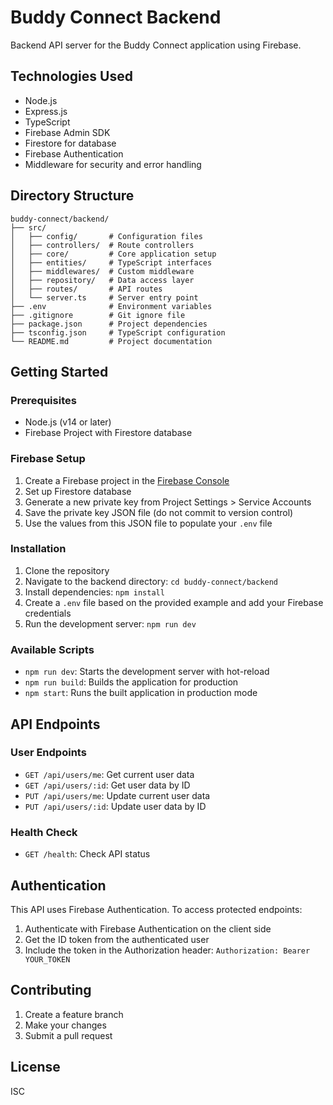 # Buddy Connect Backend

Backend API server for the Buddy Connect application using Firebase.

## Technologies Used

- Node.js
- Express.js
- TypeScript
- Firebase Admin SDK
- Firestore for database
- Firebase Authentication
- Middleware for security and error handling

## Directory Structure

```
buddy-connect/backend/
├── src/
│   ├── config/       # Configuration files
│   ├── controllers/  # Route controllers
│   ├── core/         # Core application setup
│   ├── entities/     # TypeScript interfaces
│   ├── middlewares/  # Custom middleware
│   ├── repository/   # Data access layer
│   ├── routes/       # API routes
│   └── server.ts     # Server entry point
├── .env              # Environment variables
├── .gitignore        # Git ignore file
├── package.json      # Project dependencies
├── tsconfig.json     # TypeScript configuration
└── README.md         # Project documentation
```

## Getting Started

### Prerequisites

- Node.js (v14 or later)
- Firebase Project with Firestore database

### Firebase Setup

1. Create a Firebase project in the [Firebase Console](https://console.firebase.google.com/)
2. Set up Firestore database
3. Generate a new private key from Project Settings > Service Accounts
4. Save the private key JSON file (do not commit to version control)
5. Use the values from this JSON file to populate your `.env` file

### Installation

1. Clone the repository
2. Navigate to the backend directory: `cd buddy-connect/backend`
3. Install dependencies: `npm install`
4. Create a `.env` file based on the provided example and add your Firebase credentials
5. Run the development server: `npm run dev`

### Available Scripts

- `npm run dev`: Starts the development server with hot-reload
- `npm run build`: Builds the application for production
- `npm start`: Runs the built application in production mode

## API Endpoints

### User Endpoints

- `GET /api/users/me`: Get current user data
- `GET /api/users/:id`: Get user data by ID
- `PUT /api/users/me`: Update current user data
- `PUT /api/users/:id`: Update user data by ID

### Health Check
- `GET /health`: Check API status

## Authentication

This API uses Firebase Authentication. To access protected endpoints:

1. Authenticate with Firebase Authentication on the client side
2. Get the ID token from the authenticated user
3. Include the token in the Authorization header: `Authorization: Bearer YOUR_TOKEN`

## Contributing

1. Create a feature branch
2. Make your changes
3. Submit a pull request

## License

ISC 